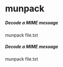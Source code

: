 # munpack

##### Decode a MIME message

   munpack  file.txt

##### Decode a MIME message

   munpack  file.txt
